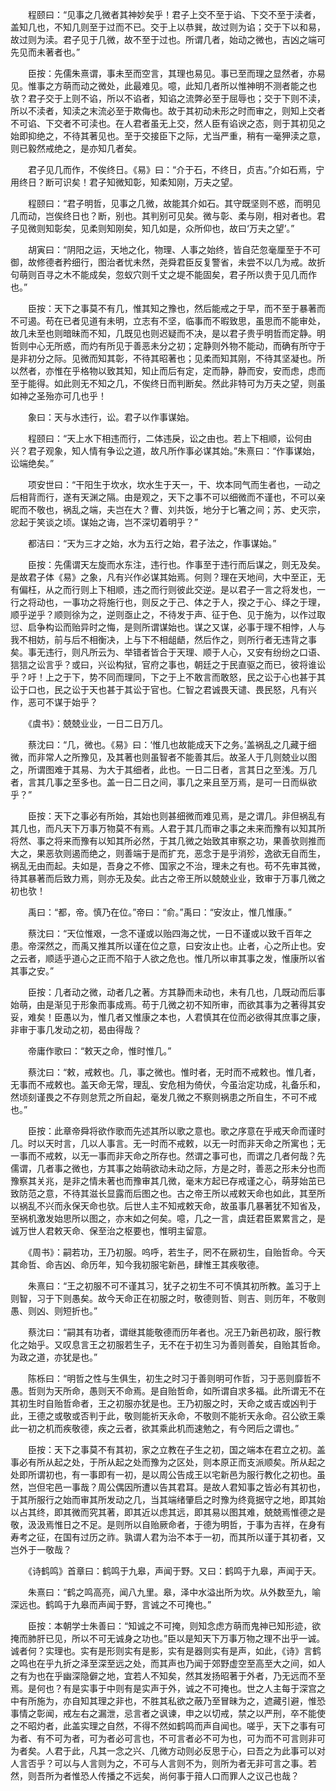 <!-- { "loadSidebar": true } -->
　　程颐曰：“见事之几微者其神妙矣乎！君子上交不至于谄、下交不至于渎者，盖知几也，不知几则至于过而不已。交于上以恭巽，故过则为谄；交于下以和易，故过则为渎。君子见于几微，故不至于过也。所谓几者，始动之微也，吉凶之端可先见而未著者也。”

　　臣按：先儒朱熹谓，事未至而空言，其理也易见。事已至而理之显然者，亦易见。惟事之方萌而动之微处，此最难见。噫，此知几者所以惟神明不测者能之也欤？君子交于上则不谄，所以不谄者，知谄之流弊必至于屈辱也；交于下则不渎，所以不渎者，知渎之末流必至于欺侮也。故于其初动未形之时而审之，则知上交者不可谄、下交者不可渎也。在人君者虽无上交，然人臣有谄谀之态，则于其初见之始即抑绝之，不待其著见也。至于交接臣下之际，尤当严重，稍有一毫狎渎之意，则已毅然戒绝之，是亦知几者矣。

　　君子见几而作，不俟终日。《易》曰：“介于石，不终日，贞吉。”介如石焉，宁用终日？断可识矣！君子知微知彰，知柔知刚，万夫之望。

　　程颐曰：“君子明哲，见事之几微，故能其介如石。其守既坚则不惑，而明见几而动，岂俟终日也？断，别也。其判别可见矣。微与彰、柔与刚，相对者也。君子见微则知彰矣，见柔则知刚矣，知几如是，众所仰也，故曰‘万夫之望’。”

　　胡寅曰：“阴阳之运，天地之化，物理、人事之始终，皆自茫忽毫厘至于不可御，故修德者矜细行，图治者忧未然，尧舜君臣反复警省，未尝不以几为戒。故折句萌则百寻之木不能成矣，忽蚁穴则千丈之堤不能固矣，君子所以贵于见几而作也。”

　　臣按：天下之事莫不有几，惟其知之豫也，然后能戒之于早，而不至于暴著而不可遏。苟在已者见道有未明，立志有不坚，临事而不暇致思，虽思而不能审处，故几未至也则暗昧而不知，几既见也则迟疑而不决，是以君子贵乎明哲而定静。明哲则中心无所惑，而灼有所见于善恶未分之初；定静则外物不能动，而确有所守于是非初分之际。见微而知其彰，不待其昭著也；见柔而知其刚，不待其坚凝也。所以然者，亦惟在乎格物以致其知，知止而后有定，定而静，静而安，安而虑，虑而至于能得。如此则无不知之几，不俟终日而判断矣。然此非特可为万夫之望，则虽如神之圣殆亦可几也乎！

　　象曰：天与水违行，讼。君子以作事谋始。

　　程颐曰：“天上水下相违而行，二体违戾，讼之由也。若上下相顺，讼何由兴？君子观象，知人情有争讼之道，故凡所作事必谋其始。”朱熹曰：“作事谋始，讼端绝矣。”

　　项安世曰：“干阳生于坎水，坎水生于天一，干、坎本同气而生者也，一动之后相背而行，遂有天渊之隔。由是观之，天下之事不可以细微而不谨也，不可以亲昵而不敬也，祸乱之端，夫岂在大？曹、刘共饭，地分于匕箸之间；苏、史灭宗，忿起于笑谈之顷。谋始之诲，岂不深切着明乎？”

　　都洁曰：“天为三才之始，水为五行之始，君子法之，作事谋始。”

　　臣按：先儒谓天左旋而水东注，违行也。作事至于违行而后谋之，则无及矣。是故君子体《易》之象，凡有兴作必谋其始焉。何则？理在天地间，大中至正，无有偏枉，从之而行则上下相顺，违之而行则彼此交逆。是以君子一言之将发也，一行之将动也，一事功之将施行也，则反之于己、体之于人，揆之于心、绎之于理，顺乎逆乎？顺则徐为之，逆则亟止之，不待发于声、征于色、见于施为，以作过取愆、启争构讼而贻异时之悔，是则所谓谋始也。谋之又谋，必事于理不相悖，人与我不相妨，前与后不相衡决，上与下不相龃龉，然后作之，则所行者无违背之事矣。事无违行，则凡所云为、举错者皆合于天理、顺于人心，又安有纷纷之口语、狺狺之讼言乎？或曰，兴讼构狱，官府之事也，朝廷之于民直驱之而已，彼将谁讼乎？吁！上之于下，势不同而理同，下之于上不敢言而敢怒，民之讼于心也甚于其讼于口也，民之讼于天也甚于其讼于官也。仁智之君诚畏天谴、畏民怒，凡有兴作，恶可不谋于始乎？

　　《虞书》：兢兢业业，一日二日万几。

　　蔡沈曰：“几，微也。《易》曰：‘惟几也故能成天下之务。’盖祸乱之几藏于细微，而非常人之所豫见，及其著也则虽智者不能善其后。故圣人于几则兢业以图之，所谓图难于其易、为大于其细者，此也。一日二日者，言其日之至浅。万几者，言其几事之至多也。盖一日二日之间，事几之来且至万焉，是可一日而纵欲乎？”

　　臣按：天下之事必有所始，其始也则甚细微而难见焉，是之谓几。非但祸乱有其几也，而凡天下万事万物莫不有焉。人君于其几而审之事之未来而豫有以知其所将然、事之将来而豫有以知其所必然，于其几微之始致其审察之功，果善欤则推而大之，果恶欤则遏而绝之，则善端于是而扩充，恶念于是乎消殄，逸欲无自而生，祸乱无由而起。夫如是，吾身之不修、国家之不治，理未之有也。苟不先审其微，待其暴著而后致力焉，则亦无及矣。此古之帝王所以兢兢业业，致审于万事几微之初也欤！

　　禹曰：“都，帝。慎乃在位。”帝曰：“俞。”禹曰：“安汝止，惟几惟康。”

　　蔡沈曰：“天位惟艰，一念不谨或以贻四海之忧，一日不谨或以致千百年之患。帝深然之，而禹又推其所以谨在位之意，曰安汝止也。止者，心之所止也。安之云者，顺适乎道心之正而不陷于人欲之危也。惟几所以审其事之发，惟康所以省其事之安。”

　　臣按：几者动之微，动者几之著。方其静而未动也，未有几也，几既动而后事始萌，由是渐见于形象而事成焉。苟于几微之初不知所审，而欲其事为之著得其安妥，难矣！臣愚以为，惟几者又惟康之本也，人君慎其在位而必欲得其庶事之康，非审于事几发动之初，曷由得哉？

　　帝庸作歌曰：“敕天之命，惟时惟几。”

　　蔡沈曰：“敕，戒敕也。几，事之微也。惟时者，无时而不戒敕也。惟几者，无事而不戒敕也。盖天命无常，理乱、安危相为倚伏，今虽治定功成，礼备乐和，然顷刻谨畏之不存则怠荒之所自起，毫发几微之不察则祸患之所自生，不可不戒也。”

　　臣按：此章帝舜将欲作歌而先述其所以歌之意也。歌之序意在乎戒天命而谨时几。时以天时言，几以人事言。无一时而不戒敕，以无一时而非天命之所寓也；无一事而不戒敕，以无一事而非天命之所存也。然谓之事可也，而谓之几者何哉？先儒谓，几者事之微也，方其事之始萌欲动未动之际，方是之时，善恶之形未分也而豫察其关兆，是非之情未著也而豫审其几微，毫末方起已存戒谨之心，萌芽始茁已致防范之意，不待其滋长显露而后图之也。古之帝王所以戒敕天命也如此，其至所以祸乱不兴而永保天命也欤。后世人主不知戒敕天命，故虽事几暴著犹不知省及，至祸机激发始思所以图之，亦末如之何矣。噫，几之一言，虞廷君臣累累言之，是诚万世人君敕天命、保至治之枢要也，惟明主留意。

　　《周书》：嗣若功，王乃初服。呜呼，若生子，罔不在厥初生，自贻哲命。今天其命哲、命吉凶、命历年，知今我初服宅新邑，肆惟王其疾敬德。

　　朱熹曰：“王之初服不可不谨其习，犹子之初生不可不慎其初所教。盖习于上则智，习于下则愚矣。故今天命正在初服之时，敬德则哲、则吉、则历年，不敬则愚、则凶、则短折也。”

　　蔡沈曰：“嗣其有功者，谓继其能敬德而历年者也。况王乃新邑初政，服行教化之始乎。又叹息言王之初服若生子，无不在于初生习为善则善矣，自贻其哲命。为政之道，亦犹是也。”

　　陈栎曰：“明哲之性与生俱生，初生之时习于善则明可作哲，习于恶则靡哲不愚。哲则为天所命，愚则天不命焉。是自贻哲命，如所谓自求多福。此所谓无不在其初生时自贻哲命者，王之初服亦犹是也。王乃初服之时，天命之或吉或凶判于此，王德之或敬或否判于此，敬则能祈天永命，不敬则不能祈天永命。召公欲王乘此一初之机而疾敬德，疾之云者，欲其乘此机而速勉之，有今罔后之谓也。”

　　臣按：天下之事莫不有其初，家之立教在子生之初，国之端本在君立之初。盖事必有所从起之处，于所从起之处而豫为之区处，则本原正而支派顺矣。所从起之处即所谓初也，有一事即有一初，是以周公告成王以宅新邑为服行教化之初也。虽然，岂但宅邑一事哉？周公偶因所遭以告其君耳。是故人君知事之皆必有其初也，于其所服行之始而审其所发动之几，当其端绪肇启之时豫为终竟据守之地，即其始以占其终，即其微而究其著，即其近以虑其远，即其易以图其难，兢兢焉惟德之是敬，汲汲焉惟日之不足。是则所以自贻厥命者，于德为明哲，于事为吉祥，在身有寿考之征，在国有过历之祚。孰谓人君为治不本于一初，而其所以谨于其初者，又岂外于一敬哉？

　　《诗鹤鸣》首章曰：鹤鸣于九皋，声闻于野。又曰：鹤鸣于九皋，声闻于天。

　　朱熹曰：“鹤之鸣高亮，闻八九里。皋，泽中水溢出所为坎。从外数至九，喻深远也。鹤鸣于九皋而声闻于野，言诚之不可掩也。”

　　臣按：本朝学士朱善曰：“知诚之不可掩，则知念虑方萌而鬼神已知形迹，欲掩而肺肝已见，所以不可无诚身之功也。”臣以是知天下万事万物之理不出乎一诚。诚者何？实理也。实有是形则实有是影，实有是器则实有是声，如此，《诗》言鹤之鸣也在乎九折之泽至深至远之处，而其声也乃闻于郊野虚空至高至大之间，如人之有为也在乎幽深隐僻之地，宜若人不知矣，然其发扬昭著于外者，乃无远而不至焉。是何也？有是实事于中则有是实声于外，诚之不可掩也。世之人主每于深宫之中有所施为，亦自知其理之非也，不胜其私欲之蔽乃至冒昧为之，遮藏引避，惟恐事情之彰闻，戒左右之漏泄，忌言者之讽谏，申之以切戒，禁之以严刑，卒不能使之不昭灼者，此盖实理之自然，不得不然如鹤鸣而声自闻也。嗟乎，天下之事有可为者、有不可为者，可为者必可言也，不可言者必不可为也，可为而不可言则非可为者矣。人君于此，凡其一念之兴、几微方动则必反思于心，曰吾之为此事可以对人言否乎？可以与人言则为之，不可与人言则不为，则所为者无非可言之事。若然，则吾所为者惟恐人传播之不远矣，尚何事于箝人口而罪人之议己也哉？

